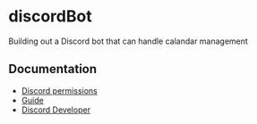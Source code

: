 # discordBot

Building out a Discord bot that can handle calandar management


## Documentation
- [Discord permissions](https://discordapi.com/permissions.html#2147732544)
- [Guide](https://discordjs.guide/)
- [Discord Developer](https://discord.com/developers/docs/intro)


